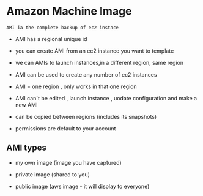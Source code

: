 # Amazon Machine Image

`AMI ia the complete backup of ec2 instace`

* AMI has a regional unique id

* you can create AMI from an ec2 instance you want to template

* we can AMIs to launch instances,in a different region, same region

* AMI can be used to create any number of ec2 instances

* AMI = one region , only works in that one region

* AMI can`t be edited , launch instance , uodate configuration and make a new AMI

* can be copied between regions (includes its snapshots)

* permissions are default to your account

## AMI types

* my own image (image you have captured)

* private image (shared to you)

* public image (aws image - it will display to everyone)